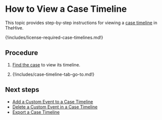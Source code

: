 # How to View a Case Timeline

This topic provides step-by-step instructions for viewing a [case timeline](about-case-timelines.md) in TheHive.

{!includes/license-required-case-timelines.md!}

<h2>Procedure</h2>

1. [Find the case](../../search-for-cases/find-a-case.md) to view its timeline.

2. {!includes/case-timeline-tab-go-to.md!}

<h2>Next steps</h2>

* [Add a Custom Event to a Case Timeline](add-custom-event-timeline.md)
* [Delete a Custom Event in a Case Timeline](delete-custom-event-timeline.md)
* [Export a Case Timeline](export-case-timeline.md)